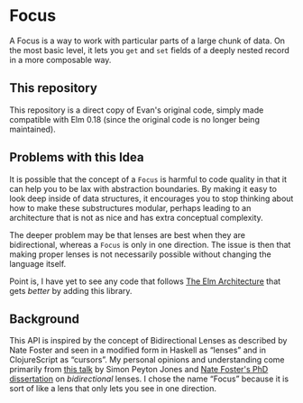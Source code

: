 # Focus

A Focus is a way to work with particular parts of a large chunk of data. On the most basic level, it lets you `get` and `set` fields of a deeply nested record in a more composable way.


## This repository

This repository is a direct copy of Evan's original code, simply made compatible with Elm 0.18 (since the original code is no longer being maintained).


## Problems with this Idea

It is possible that the concept of a `Focus` is harmful to code quality in that it can help you to be lax with abstraction boundaries. By making it easy to look deep inside of data structures, it encourages you to stop thinking about how to make these substructures modular, perhaps leading to an architecture that is not as nice and has extra conceptual complexity.

The deeper problem may be that lenses are best when they are bidirectional, whereas a `Focus` is only in one direction. The issue is then that making proper lenses is not necessarily possible without changing the language itself.

Point is, I have yet to see any code that follows [The Elm Architecture](http://guide.elm-lang.org/architecture/index.html) that gets *better* by adding this library.


## Background

This API is inspired by the concept of Bidirectional Lenses as described by Nate Foster and seen in a modified form in Haskell as &ldquo;lenses&rdquo; and in ClojureScript as &ldquo;cursors&rdquo;. My personal opinions and understanding come primarily from [this talk][spj] by Simon Peyton Jones and [Nate Foster's PhD dissertation][dissertation] on *bidirectional* lenses. I chose the name &ldquo;Focus&rdquo; because it is sort of like a lens that only lets you see in one direction.

[spj]: https://skillsmatter.com/skillscasts/4251-lenses-compositional-data-access-and-manipulation
[dissertation]: http://www.cs.cornell.edu/~jnfoster/papers/jnfoster-dissertation.pdf

